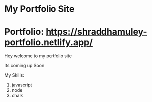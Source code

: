 # My Portfolio Site
#  Portfolio: https://shraddhamuley-portfolio.netlify.app/

Hey welcome to my portfolio site

Its coming up Soon

My Skills:

1. javascript
2. node
3. chalk
